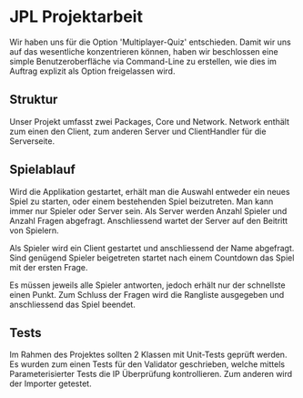# JPL Projektarbeit

Wir haben uns für die Option 'Multiplayer-Quiz' entschieden.
Damit wir uns auf das wesentliche konzentrieren können, haben wir beschlossen eine simple Benutzeroberfläche via Command-Line zu erstellen, wie dies im Auftrag explizit als Option freigelassen wird.

## Struktur
Unser Projekt umfasst zwei Packages, Core und Network.
Network enthält zum einen den Client, zum anderen Server und ClientHandler für die Serverseite.


## Spielablauf
Wird die Applikation gestartet, erhält man die Auswahl entweder ein neues Spiel zu starten, oder einem bestehenden Spiel beizutreten.
Man kann immer nur Spieler oder Server sein.
Als Server werden Anzahl Spieler und Anzahl Fragen abgefragt.
Anschliessend wartet der Server auf den Beitritt von Spielern.

Als Spieler wird ein Client gestartet und anschliessend der Name abgefragt.
Sind genügend Spieler beigetreten startet nach einem Countdown das Spiel mit der ersten Frage.

Es müssen jeweils alle Spieler antworten, jedoch erhält nur der schnellste einen Punkt.
Zum Schluss der Fragen wird die Rangliste ausgegeben und anschliessend das Spiel beendet.


## Tests
Im Rahmen des Projektes sollten 2 Klassen mit Unit-Tests geprüft werden.
Es wurden zum einen Tests für den Validator geschrieben, welche mittels Parameterisierter Tests die IP Überprüfung kontrollieren.
Zum anderen wird der Importer getestet.





